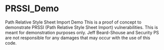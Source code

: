 # PRSSI_Demo
Path Relative Style Sheet Import Demo
This is a proof of concept to demonstrate PRSSI (Path Relative Style Sheet Import) vulnerabilities. This is meant for demonstration purposes only. Jeff Beard-Shouse and Security PS are not responsible for any damages that may occur with the use of this code. 
